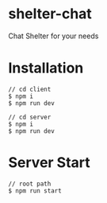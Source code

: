 # shelter-chat

Chat Shelter for your needs

# Installation

```
// cd client
$ npm i
$ npm run dev

// cd server
$ npm i
$ npm run dev
```

# Server Start

```
// root path
$ npm run start
```
